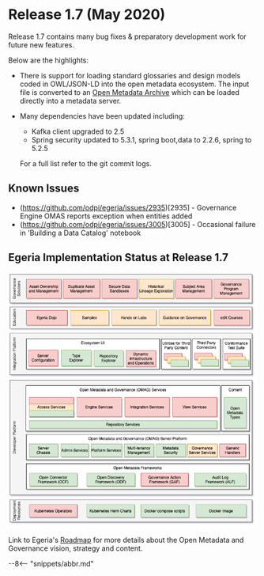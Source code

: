 <!-- SPDX-License-Identifier: CC-BY-4.0 -->
<!-- Copyright Contributors to the Egeria project. -->

# Release 1.7 (May 2020)

Release 1.7 contains many bug fixes & preparatory development work for future new features.

Below are the highlights:

* There is support for loading standard glossaries and design models coded in OWL/JSON-LD into
  the open metadata ecosystem.  The input file is converted to an
  [Open Metadata Archive](../open-metadata-resources/open-metadata-archives) which can be loaded directly
  into a metadata server.

* Many dependencies have been updated including:
    * Kafka client upgraded to 2.5
    * Spring security updated to 5.3.1, spring boot,data to 2.2.6, spring to 5.2.5
  
  For a full list refer to the git commit logs.

## Known Issues

* (https://github.com/odpi/egeria/issues/2935)[2935] - Governance Engine OMAS reports exception when entities added
* (https://github.com/odpi/egeria/issues/3005)[3005] - Occasional failure in 'Building a Data Catalog' notebook

## Egeria Implementation Status at Release 1.7
 
![Egeria Implementation Status](functional-organization-showing-implementation-status-for-1.7.png)
 
 Link to Egeria's [Roadmap](../open-metadata-publication/website/roadmap) for more details about the
 Open Metadata and Governance vision, strategy and content.

--8<-- "snippets/abbr.md"
